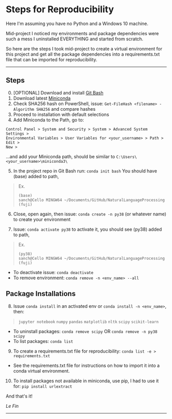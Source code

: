 # Steps for Reproducibility

Here I'm assuming you have no Python and a Windows 10 machine. 

Mid-project I noticed my environments and package dependencies were such a mess I uninstalled EVERYTHING and started from scratch.

So here are the steps I took mid-project to create a virtual environment for this project and get all the package dependencies into a requirements.txt file that can be imported for reproducibility.

---

## Steps

0. [OPTIONAL] Download and install [Git Bash](https://git-scm.com/downloads)
1. Download latest [Miniconda](https://docs.conda.io/en/latest/miniconda.html)
2. Check SHA256 hash on PowerShell, issue: `Get-FileHash <filename> -Algorithm SHA256` and compare hashes
3. Proceed to installation with default selections
4. Add Miniconda to the Path, go to: 
```
Control Panel > System and Security > System > Advanced System Settings > 
Environmental Variables > User Variables for <your_username> > Path > Edit > 
New > 
```
...and add your Miniconda path, should be similar to `C:\Users\<your_username>\miniconda3\`

5. In the project repo in Git Bash run: `conda init bash`
You should have (base) added to path, 

> Ex.
> ```
> (base)
> sanch@Cello MINGW64 ~/Documents/GitHub/NaturalLanguageProcessing (fuji)
> ```

6. Close, open again, then issue: `conda create -n py38` (or whatever name) to create your environment

7. Issue: `conda activate py38` to activate it, you should see (py38) added to path, 

> Ex.
> ```
> (py38)
> sanch@Cello MINGW64 ~/Documents/GitHub/NaturalLanguageProcessing (fuji)
> ```

- To deactivate issue: `conda deactivate`
- To remove environment: `conda remove -n <env_name> --all`

## Package Installations

8. Issue `conda install` in an activated env or `conda install -n <env_name>`, then:

> `jupyter notebook`
`numpy`
`pandas`
`matplotlib`
`nltk`
`scipy`
`scikit-learn`

- To uninstall packages: `conda remove scipy` OR `conda remove -n py38 scipy`
- To list packages: `conda list` 

9. To create a requirements.txt file for reproducibility: `conda list -e > requirements.txt`

- See the requirements.txt file for instructions on how to import it into a conda virtual environment.

10. To install packages not available in miniconda, use pip, I had to use it for: `pip install urlextract`

And that's it!

*Le Fin*

---









